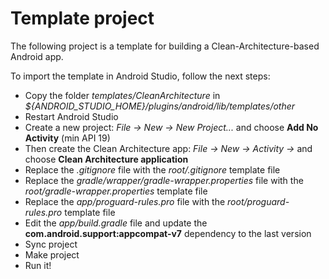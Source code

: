 # Template project #

The following project is a template for building a Clean-Architecture-based Android app.

To import the template in Android Studio, follow the next steps:

* Copy the folder _templates/CleanArchitecture_ in _${ANDROID_STUDIO_HOME}/plugins/android/lib/templates/other_
* Restart Android Studio
* Create a new project: _File -> New -> New Project..._ and choose **Add No Activity** (min API 19)
* Then create the Clean Architecture app: _File -> New -> Activity ->_ and choose **Clean Architecture application**
* Replace the _.gitignore_ file with the _root/.gitignore_ template file
* Replace the _gradle/wrapper/gradle-wrapper.properties_ file with the _root/gradle-wrapper.properties_ template file
* Replace the _app/proguard-rules.pro_ file with the _root/proguard-rules.pro_ template file
* Edit the _app/build.gradle_ file and update the **com.android.support:appcompat-v7** dependency to the last version
* Sync project
* Make project
* Run it!
